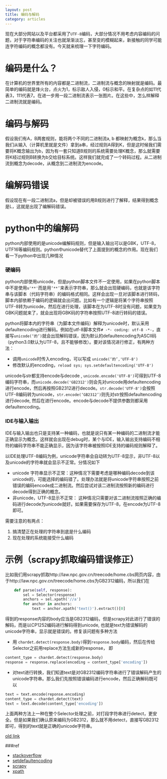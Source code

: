```yaml
---
layout: post
title: 编码与解码
category: articles
---
```


现在大部分网站以及平台都采用了`UTF-8`编码，大部分情况不用考虑内容编码的问题，对于字符串编码的关注也就渐渐淡忘，甚至变的模糊起来，新接触的同学可能连字符编码的概念都没有。今天就来梳理一下字符编码。

# 编码是什么？

在计算机的世界里所有的内容都是二进制流，二进制流与概念的映射就是编码。最简单的编码就是烽火台，点火为1，标示敌人入侵，0标示和平。在复杂点的如11代表3，111代表7。在进一步用一段二进制流表示一张图片。在这些中，怎么样解释二进制流就是编码。

# 编码与解码

假设我们有A，B两套规则，能将两个不同的二进制流a, b 都映射为概念k，那么当我们从输入（计算机里就是文件）拿到a串，经过规则A得到K，但是这时候我们需要将K概念输出为b，因为有一套只知道B规则的系统需要处理K概念，那么就需要将K经过规则B转换为b交给目标系统。这样我们就完成了一个转码过程。从二进制流到概念为decode，从概念到二进制流为encode。

# 编解码错误

假设现在有一段二进制流a，但是却被错误的用B规则进行了解释，结果得到概念是L，这就是出现了编解码错误。


# python中的编解码

python内部使用的是unicode编解码规则，但是输入输出可以是GBK，UTF-8，UTF16等编码规则。python中unicode替代了上面提到的概念的作用。现在我们看一下python中出现几种情况

### 硬编码

python内部使用unicode，但是python脚本文件不一定使用，如果在python脚本中不是使用`u'**'`而是用`‘**’`来表示字符串，那么就会出现硬编码，也就是该字符串与该脚本（代码字符串）的编码格式相同。这样会出现一旦对该脚本进行转码，脚本内部依赖于编码的逻辑就会出问题。比如有一个逻辑是将某个字符串按照UTF-8转为unicode，然后在进行处理，该脚本在为UTF-8时没有问题，如果变为GBK问题就来了，就会出现将GBK码的字符串按照UTF-8进行转码的错误。

python将脚本内的字符串（为脚本文件编码）解释为unicode时，默认采用defaultencoding进行解码。例如在utf-8脚本文件`# -*- coding: utf-8 -*-`，直接写`unicode(‘的’)`就会出现解码错误，因为默认的defaultencoding为ASCII码（python3.0默认为UTF-8，且不能够修改）。要对该情况进行修正，有两种方法：

* 调用`unicode`时传入encoding，可以写成 `unicode(‘的’,'UTF-8')`
* 修改默认的encoding，`reload sys; sys.setdefaultencoding('UTF-8')`

unicode与str都支持encode与decode	, `unicode.encode('UTF-8')`可得到UTF-8编码字符串，而`unicode.decode('GB2312')`则会先对unicode用defaultencoding进行encode，然后再按照GB2312进行decode。`str.decode('UTF-8')`会按照UTF-8编码转为unicode，`str.encode(‘GB2312’)`则先对str按照defaultencoding进行decode, 然后在进行encode。encode与decode不提供参数则都采用defaultencoding。

### IDE与输入输出

IDE与输入输出也只是支持某一种编码，也就是说只有某一种编码的二进制流才能正确显示为概念。这样就会出现在debug时，某个与IDE，输入输出支持编码不相符的编码字符串不能正确显示，因为该字符串被按照IDE支持的编码规则解释了。

以IDE处理UTF-8编码为例，unicode字符串会自动转为UTF-8显示，非UTF-8以及unicode的字符串就会显示不正常。分情况如下

* unicode 字符串显示不正常：这种情况下需要考虑是哪种编码decode到该unicode的，可能选择的编码错了。处理办法就是将unicode字符串按照之前错误的编码encode成二进制流。然后尝试对该二进制流按照新的编码进行decode得到正确的概念。
* 非unicode，UTF-8显示不正常： 这种情况只需要对该二进制流按照正确的编码进行decode为unicode就好。如果需要保存为UTF-8，在encode为UTF-8即可。

需要注意的有两点：

1. 搞清楚正在处理的字符串到底是什么编码
2. 现在处理的系统能接受什么编码


# 示例（scrapy抓取编码错误修正）

比如我们用scrapy抓取http://law.npc.gov.cn/treecode/home.cbs网页内容，由于http://law.npc.gov.cn/treecode/home.cbs为GB2312编码，所以我们在

```python
	def parse(self, response):
		sel = Selector(response)
		anchors = sel.xpath('//a')
		for anchor in anchors:
			text = anchor.xpath('text()').extract()[0]
```

得到的response内容的body应当是GB2312编码，但是scrapy对此进行了错误的解码，而是以CP1252编码进行解码得到unicode, 也就是text为错误解码的unicode字符串，显示就是错误的。修复该问题有多种方法

* 用 `chardet.detect(response.body)`得到`response.body`编码，然后在传给Selector之前用replace方法生成新的response， 即

```python
content_type = chardet.detect(response.body)
response = response.replace(encoding = content_type['encoding'])
```

* 对text进行转换，我们知道text是对GB2312编码字符串进行了错误解码产生的unicode字符串。那么我们先按照错误编码进行encode，然后正确解码既可以

```python
text = text.encode(reponse.encoding)
content_type = chardet.detect(text)
text = text.decode(content_type['encoding'])
```

上面两种方法上一种在整个Selector处理之前，对打段字符串进行detect，更安全。但是如果我们确认原来编码为GB2312，那么就不用detect，直接写GB2312即可，得到的text就是正确的unicode字符串。




[old link](http://tomorrow-also-bad.blog.163.com/blog/static/203002244201302683435496)

###ref

* [stackoverflow](http://stackoverflow.com/questions/3828723/why-we-need-sys-setdefaultencodingutf-8-in-a-py-script)
* [setdefaultencoding](http://www.ianbicking.org/illusive-setdefaultencoding.html)
* [scrapy](http://scrapy-chs.readthedocs.org/)
* [xpath](http://www.w3school.com.cn/xpath/xpath_syntax.asp)




